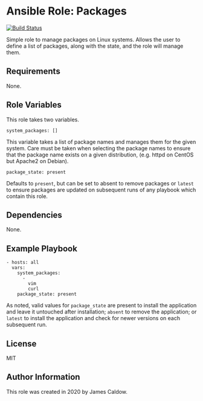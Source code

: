 # Ansible Role: Packages

[![Build Status](https://travis-ci.org/jamescaldow/ansible-role-packages.svg?branch=master)](https://travis-ci.org/jamescaldow/ansible-role-packages)

Simple role to manage packages on Linux systems. Allows the user to define a
list of packages, along with the state, and the role will manage them.

## Requirements

None.

## Role Variables

This role takes two variables.

    system_packages: []

This variable takes a list of package names and manages them for the given
system. Care must be taken when selecting the package names to ensure that the
package name exists on a given distribution, (e.g. httpd on CentOS but Apache2
on Debian).

    package_state: present

Defaults to `present`, but can be set to absent to remove packages or `latest`
to ensure packages are updated on subsequent runs of any playbook which contain
this role.

## Dependencies

None.

Example Playbook
----------------

    - hosts: all
      vars:
        system_packages:
          -
            vim
            curl
        package_state: present

As noted, valid values for `package_state` are present to install the
application and leave it untouched after installation; `absent` to remove the
application; or `latest` to install the application and check for newer
versions on each subsequent run.


License
-------

MIT

Author Information
------------------

This role was created in 2020 by James Caldow.
